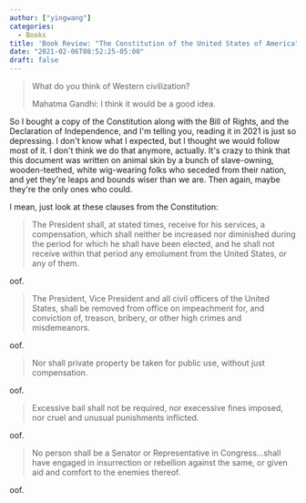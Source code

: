 ```yaml
---
author: ["yingwang"]
categories:
  - Books
title: 'Book Review: "The Constitution of the United States of America", by Applewood Books'
date: "2021-02-06T08:52:25-05:00"
draft: false
---
```


> What do you think of Western civilization?
>
> Mahatma Gandhi: I think it would be a good idea.

So I bought a copy of the Constitution along with the Bill of Rights, and the
Declaration of Independence, and I'm telling you, reading it in 2021 is just so
depressing. I don't know what I expected, but I thought we would follow most of
it. I don't think we do that anymore, actually. It's crazy to think that this
document was written on animal skin by a bunch of slave-owning, wooden-teethed,
white wig-wearing folks who seceded from their nation, and yet they're leaps and
bounds wiser than we are. Then again, maybe they're the only ones who could.

I mean, just look at these clauses from the Constitution:

> The President shall, at stated times, receive for his services, a
> compensation, which shall neither be increased nor diminished during the
> period for which he shall have been elected, and he shall not receive within
> that period any emolument from the United States, or any of them.

oof.

> The President, Vice President and all civil officers of the United States,
> shall be removed from office on impeachment for, and conviction of, treason,
> bribery, or other high crimes and misdemeanors.

oof.

> Nor shall private property be taken for public use, without just compensation.

oof.

> Excessive bail shall not be required, nor execessive fines imposed, nor cruel
> and unusual punishments inflicted.

oof.

> No person shall be a Senator or Representative in Congress...shall have
> engaged in insurrection or rebellion against the same, or given aid and
> comfort to the enemies thereof.

oof.
